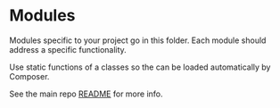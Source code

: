 # Modules

Modules specific to your project go in this folder. Each module should address a specific functionality.  

Use static functions of a classes so the can be loaded automatically by Composer.  
 
See the main repo [README](https://github.com/moxie-lean/wp-plugin#modules) for more info.
